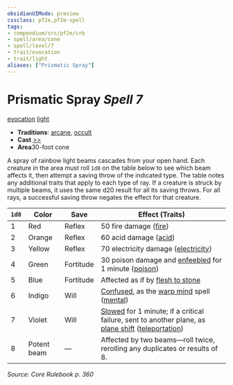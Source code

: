 ```yaml
---
obsidianUIMode: preview
cssclass: pf2e,pf2e-spell
tags:
- compendium/src/pf2e/crb
- spell/area/cone
- spell/level/7
- trait/evocation
- trait/light
aliases: ["Prismatic Spray"]
---
```

# Prismatic Spray *Spell 7*   
[evocation](/rules/traits/evocation.md)  [light](/rules/traits/light.md)  

- **Traditions**: [arcane](/rules/traits/arcane.md), [occult](/rules/traits/occult.md)
- **Cast** [>>](/rules/core-rulebook/chapter-9-playing-the-game.md#Actions "Two-Action") 
- **Area**30-foot cone

A spray of rainbow light beams cascades from your open hand. Each creature in the area must roll `1d8` on the table below to see which beam affects it, then attempt a saving throw of the indicated type. The table notes any additional traits that apply to each type of ray. If a creature is struck by multiple beams, it uses the same d20 result for all its saving throws. For all rays, a successful saving throw negates the effect for that creature.

| `1d8` | Color | Save | Effect (Traits) |
|-------|-------|------|-----------------|
| 1 | Red | Reflex | 50 fire damage ([fire](/rules/traits/fire.md)) |
| 2 | Orange | Reflex | 60 acid damage ([acid](/rules/traits/acid.md)) |
| 3 | Yellow | Reflex | 70 electricity damage ([electricity](/rules/traits/electricity.md)) |
| 4 | Green | Fortitude | 30 poison damage and [enfeebled](/rules/conditions.md#Enfeebled) for 1 minute ([poison](/rules/traits/poison.md)) |
| 5 | Blue | Fortitude | Affected as if by [flesh to stone](/compendium/spells/flesh-to-stone.md) |
| 6 | Indigo | Will | [Confused](/rules/conditions.md#Confused), as the [warp mind](/compendium/spells/warp-mind.md) spell ([mental](/rules/traits/mental.md)) |
| 7 | Violet | Will | [Slowed](/rules/conditions.md#Slowed) for 1 minute; if a critical failure, sent to another plane, as [plane shift](/compendium/spells/plane-shift.md) ([teleportation](/rules/traits/teleportation.md)) |
| 8 | Potent beam | — | Affected by two beams—roll twice, rerolling any duplicates or results of 8. |


*Source: Core Rulebook p. 360*